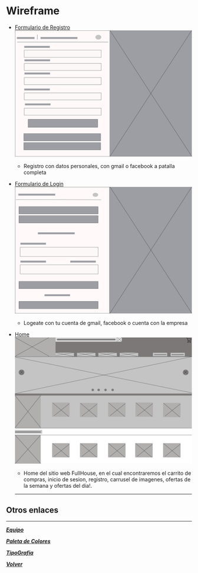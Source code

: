 # Wireframe
- [   Formulario de Registro  ](https://github.com/jerebustos/Grupo-7-FullHouse/blob/master/wireframe/Formulario%20de%20Registro%202.png)
 ![Formulario](https://github.com/jerebustos/Grupo-7-FullHouse/blob/master/wireframe/Formulario%20de%20Registro%202.png)
  
   - Registro con datos personales, con gmail o facebook a patalla completa  
  
 - [    Formulario de Login   ](https://github.com/jerebustos/Grupo-7-FullHouse/blob/master/wireframe/Formulario%20de%20Login%202.png)
 ![Formulario](https://github.com/jerebustos/Grupo-7-FullHouse/blob/master/wireframe/Formulario%20de%20Login%202.png)
   
   
    - Logeate con tu cuenta de gmail, facebook o cuenta con la empresa


 - [    Home   ](https://github.com/jerebustos/Grupo-7-FullHouse/blob/master/wireframe/FullHouse%20Home.png)
 ![    Home   ](https://github.com/jerebustos/Grupo-7-FullHouse/blob/master/wireframe/FullHouse%20Home.png)

    - Home del sitio web FullHouse, en el cual encontraremos el carrito de compras, inicio de sesion, registro, carrusel de imagenes, ofertas de la semana y ofertas del dia!.
    ___
   
 ## __Otros enlaces__
___
        
        

[***Equipo***](Equipo.md)

[***Paleta de Colores***](Colores.md)

[***TipoGrafia***](tipografia.md)

[***Volver***](https://github.com/jerebustos/Grupo-7-FullHouse)
